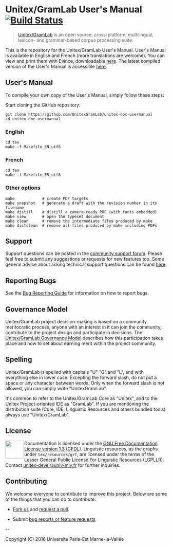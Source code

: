 # Unitex/GramLab User's Manual [![Build Status](https://travis-ci.org/UnitexGramLab/unitex-doc-usermanual.svg?branch=master)](https://travis-ci.org/UnitexGramLab/unitex-doc-usermanual)

> [Unitex/GramLab][unitex] is an open source, cross-platform, multilingual, lexicon- and grammar-based corpus processing suite.

This is the repository for the Unitex/GramLab User's Manual. User's Manual is available 
in English and French (more translations are welcome). You can view and print them with Evince, 
downloadable [here](https://wiki.gnome.org/Apps/Evince/Downloads). The latest compiled version of the 
User's Manual is accessible [here](http://releases.unitexgramlab.org/latest-stable/man/).

## User's Manual

To compile your own copy of the User's Manual, simply follow these steps:

Start cloning the GitHub repository:

    git clone https://github.com/UnitexGramLab/unitex-doc-usermanual
    cd unitex-doc-usermanual

### English

    cd tex
    make -f Makefile_EN_utf8
    
### French

    cd tex
    make -f Makefile_FR_utf8
    
### Other options

    make            # create PDF targets
    make snapshot   # generate a draft with the revision number in its filename
    make distill    # distill a camera-ready PDF (with fonts embedded)
    make view       # open the typeset document
    make clean      # remove the intermediate files produced by make
    make distclean  # remove all files produced by make including PDFs

## Support

Support questions can be posted in the [community support
forum](http://forum.unitexgramlab.org). Please feel free to submit any
suggestions or requests for new features too. Some general advice about
asking technical support questions can be found
[here](http://www.catb.org/esr/faqs/smart-questions.html).

## Reporting Bugs

See the [Bug Reporting
Guide](http://unitexgramlab.org/index.php?page=6) for information on
how to report bugs.

## Governance Model

Unitex/GramLab project decision-making is based on a community
meritocratic process, anyone with an interest in it can join the
community, contribute to the project design and participate in
decisions. The [Unitex/GramLab Governance
Model](http://governance.unitexgramlab.org) describes
how this participation takes place and how to set about earning merit
within the project community.

## Spelling

Unitex/GramLab is spelled with capitals "U" "G" and "L", and with
everything else in lower case. Excepting the forward slash, do not put
a space or any character between words. Only when the forward slash
is not allowed, you can simply write "UnitexGramLab".

It's common to refer to the Unitex/GramLab Core as "Unitex", and to the
Unitex Project-oriented IDE as "GramLab". If you are mentioning the
distribution suite (Core, IDE, Linguistic Resources and others bundled
tools) always use "Unitex/GramLab".

## License

<a href="/LICENSE"><img height="56" align="left" src="http://www.gnu.org/graphics/empowered-by-gnu.svg"></a>

Documentation is licensed under the [GNU Free Documentation License version 1.3 (GFDL)](/LICENSE).
Linguistic resources, as the graphs under `tex/resources/grf`, are licensed under the terms of
the Lesser General Public License For Linguistic Resources (LGPLLR). Contact unitex-devel@univ-mlv.fr 
for further inquiries.

## Contributing

We welcome everyone to contribute to improve this project. Below are some of the things that you can do to contribute:

-  [Fork us](https://github.com/UnitexGramLab/unitex-doc-usermanual/fork) and [request a pull](https://github.com/UnitexGramLab/unitex-doc-usermanual/pulls).

-  Submit [bug reports or feature requests](https://github.com/UnitexGramLab/unitex-doc-usermanual/issues)

--

Copyright (C) 2016 Université Paris-Est Marne-la-Vallée

[unitex]: http://unitexgramlab.org
